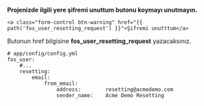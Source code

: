 
**Projenizde ilgili yere şifremi unuttum butonu koymayı unutmayın.**
    
    
    <a class="form-control btn-warning" href="{{ path('fos_user_resetting_request') }}">Şifremi unutttum</a>

Butonun href bilgisine **fos_user_resetting_request** yazacaksınız.  
    
    
    # app/config/config.yml
    fos_user:
        #...
        resetting:
            email:
                from_email:
                    address:        resetting@acmedemo.com
                    sender_name:    Acme Demo Resetting